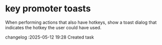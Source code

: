 key promoter toasts
===

When performing actions that also have hotkeys, show a toast dialog that indicates the hotkey the user could have used.

changelog
:2025-05-12 19:28	Created task